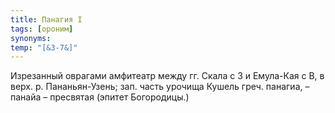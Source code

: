 ```yaml
---
title: Панагия I
tags: [ороним]
synonyms:
temp: "[&З-7&]"
---
```


Изрезанный оврагами амфитеатр между гг. Скала с З и Емула-Кая с В, в верх. р.
Пананьян-Узень; зап. часть урочища Кушель греч. панагиа, – панайа – пресвятая
(эпитет Богородицы.)
